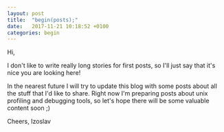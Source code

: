 ```yaml
---
layout: post
title:  "begin(posts);"
date:   2017-11-21 10:18:52 +0100
categories: begin
---
```


Hi,

I don't like to write really long stories for first posts, so I'll just say that it's nice you are looking here!

In the nearest future I will try to update this blog with some posts about all the stuff that I'd like to share. Right now I'm preparing posts about unix profiling and debugging tools, so let's hope there will be some valuable content soon ;)

Cheers,
Izoslav